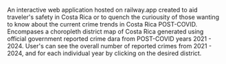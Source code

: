 An interactive web application hosted on railway.app created to aid traveler's safety
in Costa Rica or to quench the curiousity of those wanting to know about the current crime trends in Costa Rica POST-COVID.
Encompases a choropleth district map of Costa Rica generated using official government reported crime dara from POST-COVID
years 2021 - 2024. User's can see the overall number of reported crimes from 2021 - 2024, and for each individual year
by clicking on the desired district. 
